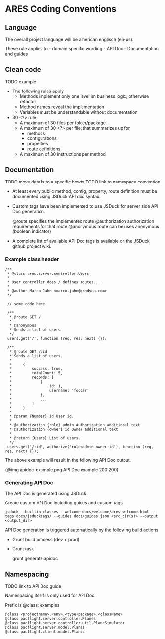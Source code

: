 # ARES Coding Conventions

## Language
The overall project language will be american englisch (en-us).

These rule applies to
    - domain specific wording
    - API Doc
    - Documentation and guides

## Clean code

TODO example

- The following rules apply
    - Methods implement only one level im business logic; otherwise refactor
    - Method names reveal the implementation
    - Variables must be understandable without documentation
- 30 <?> rule
    - A maximum of 30 files per folder/package
    - A maximum of 30 <?> per file; that summarizes up for
        - methods
        - configurations
        - properties
        - route definitions
    - A maximum of 30 instructions per method

## Documentation

TODO move details to a specific howto
TODO link to namespace convention

- At least every public method, config, property, route definition must be documented using JSDuck API doc syntax.
- Custom tags have been implemented to use JSDuck for server side API Doc generation.

    @route              specifies the implemented route
    @authorization      authorization requirements for that route
    @anonymous          route can be uses anonymous (boolean indicator)

- A complete list of available API Doc tags is available on the JSDuck github project wiki.

### Example class header

    /**
     * @class ares.server.controller.Users
     *
     * User controller does / defines routes...
     *
     * @author Marco Jahn <marco.jahn@prodyna.com>
     */

     // some code here

     /**
      * @route GET /
      *
      * @anonymous
      * Sends a list of users
      */
     users.get('/', function (req, res, next) {});

     /**
      * @route GET /:id
      * Sends a list of users.
      *
      *     {
      *         success: true,
      *         totalCount: 5,
      *         records: [
      *             {
      *                 id: 1,
      *                 username: 'foobar'
      *             },
      *             ...
      *         ]
      *     }
      *
      * @param {Number} id User id.
      *
      * @authorization {role} admin Authorization additional text
      * @authorization {owner} id Owner additional text
      *
      * @return {Users} List of users.
      */
     users.get('/:id', authorize('role:admin owner:id'), function (req, res, next) {});

The above example will result in the following API Doc output.

{@img apidoc-example.png API Doc example 200 200}

### Generating API Doc

The API Doc is generated using JSDuck.

Create custom API Doc including guides and custom tags

    jsduck --builtin-classes --welcome docs/welcome/ares-welcome.html --tags docs/jsducktags/ --guides docs/guides.json <src_dir(s)> --output <output_dir>

API Doc generation is triggered automatically by the following build actions
- Grunt build process (dev + prod)
- Grunt task

    grunt generate:apidoc

## Namespacing

TODO link to API Doc guide

Namespacing itself is only used for API Doc.

Prefix is @class; examples

    @class <projectname>.<env>.<type+package>.<className>
    @class pacflight.server.controller.Planes
    @class pacflight.server.controller.util.PlaneSimulator
    @class pacflight.server.model.Planes
    @class pacflight.client.model.Planes

